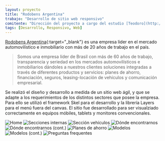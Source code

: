 ```yaml
---
layout: proyecto
title: "Rodobens Argentina"
trabajo: "Desarrollo de sitio web responsivo"
comitente: "Dirección del proyecto a cargo del estudio [Teodoro](http://mundoteodoro.com){:target="_blank"}."
tags: [Desarrollo, Responsivo, Web]
---
```


[Rodobens Argentina](http://www.rodobens.com.ar){:target="_blank"} es una empresa lider en el mercado automovilístico e inmobiliario con más de 20 años de trabajo en el país.  

> Somos una empresa líder de Brasil con más de 60 años de trabajo, transparencia y seriedad en los mercados automovilísticos e inmobiliarios dándoles a nuestros clientes soluciones integradas a través de diferentes productos y servicios: planes de ahorro, financiación, seguros, leasing-locación de vehículos y comunicación empresarial.

Se realizó el diseño y desarrollo a medida de un sitio web ágil, y que se adapte a los requerimientos de los distintos sectores que posee la empresa. Para ello se utilizó el framework Skel para el desarrollo y la librería Layers para el menú fuera del canvas. El sitio fue desarrollado para ser visualziado correctamente en equipos móbiles, tablets y monitores convencionales.

<div class="fotorama" data-fit="cover">
	<img src="{{ site.baseurl }}/img/2015_rodobens1.jpg" alt="Home" />
	<img src="{{ site.baseurl }}/img/2015_rodobens2.jpg" alt="Secciones internas" />
	<img src="{{ site.baseurl }}/img/2015_rodobens3.jpg" alt="Sección vehículos" />
	<img src="{{ site.baseurl }}/img/2015_rodobens4.jpg" alt="Dónde encontrarnos" />
	<img src="{{ site.baseurl }}/img/2015_rodobens5.jpg" alt="Dónde encontrarnos (cont.)" />
	<img src="{{ site.baseurl }}/img/2015_rodobens6.jpg" alt="Planes de ahorro" />
	<img src="{{ site.baseurl }}/img/2015_rodobens7.jpg" alt="Modelos" />
	<img src="{{ site.baseurl }}/img/2015_rodobens8.jpg" alt="Modelos (cont.)" />
	<img src="{{ site.baseurl }}/img/2015_rodobens9.jpg" alt="Preguntas frequentes" />
</div>
